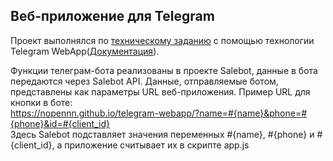 ## Веб-приложение для Telegram
Проект выполнялся по [техническому заданию](https://github.com/Nopennn/telegram-webapp/blob/master/docs/%D0%A2%D0%97%20%D0%BF%D0%BE%20%D0%B1%D0%BE%D1%82%D1%83%20%D0%B2%20WebApp%20%D0%B7%D0%B0%D0%BA%D0%B0%D0%B7%20%D1%82%D0%BE%D0%B2%D0%B0%D1%80%D0%BE%D0%B2%20%D0%B8%20%D0%B8%D0%BD%D1%84%D0%BE%20%D0%BE%D0%B1%D1%80%D0%B0%D1%82%D0%BD%D0%BE%20%D0%B2%20%D0%B1%D0%BE%D1%82%D0%B0.docx) с помощью технологии Telegram WebApp([Документация](https://core.telegram.org/bots/webapps)).

Функции телеграм-бота реализованы в проекте Salebot, данные в бота передаются через Salebot API. Данные, отправляемые ботом, представлены как параметры URL веб-приложения. Пример URL для кнопки в боте:<br>
https://nopennn.github.io/telegram-webapp/?name=#{name}&phone=#{phone}&id=#{client_id}<br>
Здесь Salebot подставляет значения переменных #{name}, #{phone} и #{client_id}, а приложение считывает их в скрипте app.js
